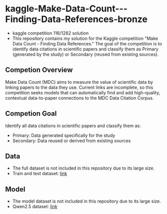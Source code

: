 # kaggle-Make-Data-Count---Finding-Data-References-bronze
- kaggle competition 116/1282 solution
- This repository contains my solution for the Kaggle competition "Make Data Count - Finding Data References." The goal of the competition is to identify data citations in scientific papers and classify them as Primary (generated by the study) or Secondary (reused from existing sources).

## Competion Overview
Make Data Count (MDC) aims to measure the value of scientific data by linking papers to the data they use. Current links are incomplete, so this competition seeks models that can automatically find and add high-quality, contextual data-to-paper connections to the MDC Data Citation Corpus.

## Competion Goal
Identify all data citations in scientific papers and classify them as:
- Primary: Data generated specifically for the study
- Secondary: Data reused or derived from existing sources


## Data
- The full dataset is not included in this repository due to its large size.
- Train and test dataset: [link](https://www.kaggle.com/competitions/make-data-count-finding-data-references/data)

## Model
- The model dataset is not included in this repository due to its large size.
- Qwen2.5 dataset: [link](https://www.kaggle.com/models/qwen-lm/qwen2.5/Transformers/32b-instruct-awq/1)
